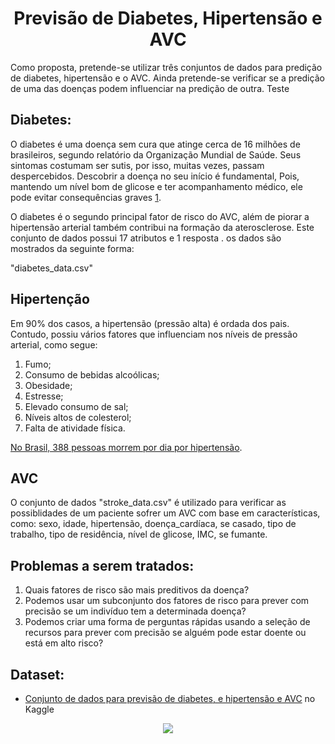 
    
<h1><center> Previsão de Diabetes, Hipertensão e AVC </center></h1>

Como proposta, pretende-se utilizar três conjuntos de dados para predição de diabetes, hipertensão e o AVC. Ainda pretende-se verificar se a predição de uma das doenças podem influenciar na predição de outra. 
Teste
## Diabetes:

 O diabetes é uma doença sem cura que atinge cerca de 16 milhões de brasileiros, segundo relatório da Organização Mundial de Saúde. Seus sintomas costumam ser sutis, por isso, muitas vezes, passam despercebidos. Descobrir a doença no seu início é fundamental, Pois, mantendo um nível bom de glicose e ter acompanhamento médico, ele pode evitar consequências graves [1].


O diabetes é o segundo principal fator de risco do AVC, além de piorar a hipertensão arterial também contribui na formação da aterosclerose. Este conjunto de dados possui 17 atributos e 1 resposta . os dados são mostrados da seguinte forma: 

"diabetes_data.csv"




## Hipertenção
Em 90% dos casos, a hipertensão (pressão alta) é ordada dos pais. Contudo, possiu vários fatores que influenciam nos níveis de pressão arterial, como segue:

1. Fumo;
2. Consumo de bebidas alcoólicas;
3. Obesidade;
4. Estresse;
5. Elevado consumo de sal;
6. Níveis altos de colesterol;
7. Falta de atividade física.

[No Brasil, 388 pessoas morrem por dia por hipertensão](https://www.gov.br/saude/pt-br/assuntos/saude-de-a-a-z/h/hipertensao#:~:text=A%20hipertens%C3%A3o%20arterial%20ou%20press%C3%A3o,(ou%2014%20por%209).).


## AVC
O conjunto de dados "stroke_data.csv" é utilizado para verificar as possiblidades de um paciente sofrer um AVC com base em características, como: sexo, idade, hipertensão, doença_cardíaca, se casado, tipo de trabalho, tipo de residência, nível de glicose, IMC, se fumante.


## Problemas a serem tratados: 

1. Quais fatores de risco são mais preditivos da doença?
2. Podemos usar um subconjunto dos fatores de risco para prever com precisão se um indivíduo tem a determinada doença?
3. Podemos criar uma forma de perguntas rápidas usando a seleção de recursos para prever com precisão se alguém pode estar doente ou está em alto risco?


## Dataset: 
  * [Conjunto de dados para previsão de diabetes, e hipertensão e AVC](https://www.kaggle.com/datasets/prosperchuks/health-dataset) no Kaggle 




[1]:  http://www.prontosaude.com.br/post/diabetes-a-importancia-do-diagnostico-precoce


<p align="center">
<img src="http://img.shields.io/static/v1?label=STATUS&message=EM%20DESENVOLVIMENTO&color=GREEN&style=for-the-badge"/>
</p> 
